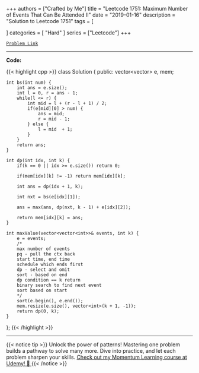 
+++
authors = ["Crafted by Me"]
title = "Leetcode 1751: Maximum Number of Events That Can Be Attended II"
date = "2019-01-16"
description = "Solution to Leetcode 1751"
tags = [
    
]
categories = [
    "Hard"
]
series = ["Leetcode"]
+++



[`Problem Link`](https://leetcode.com/problems/maximum-number-of-events-that-can-be-attended-ii/description/)

---

**Code:**

{{< highlight cpp >}}
class Solution {
public:
    vector<vector<int>> e, mem;
    
    int bs(int num) {
        int ans = e.size();
        int l = 0, r = ans - 1;
        while(l <= r) {
            int mid = l + (r - l + 1) / 2;
            if(e[mid][0] > num) {
                ans = mid;
                r = mid - 1;
            } else {
                l = mid  + 1;
            }
        }
        return ans;
    }
    
    int dp(int idx, int k) {
        if(k == 0 || idx >= e.size()) return 0;
        
        if(mem[idx][k] != -1) return mem[idx][k];
        
        int ans = dp(idx + 1, k);
        
        int nxt = bs(e[idx][1]);
        
        ans = max(ans, dp(nxt, k - 1) + e[idx][2]);
        
        return mem[idx][k] = ans;
    }
    
    int maxValue(vector<vector<int>>& events, int k) {
        e = events;
        /*
        max number of events
        pq - pull the ctx back
        start time, end time
        schedule which ends first
        dp - select and omit
        sort - based on end
        dp condition == k return
        binary search to find next event
        sort based on start
        */
        sort(e.begin(), e.end());
        mem.resize(e.size(), vector<int>(k + 1, -1));
        return dp(0, k);
    }
};
{{< /highlight >}}


---


{{< notice tip >}}
Unlock the power of patterns! Mastering one problem builds a pathway to solve many more. Dive into practice, and let each problem sharpen your skills. [Check out my Momentum Learning course at Udemy! 🚀 ](https://www.udemy.com/course/algorithms-and-data-structures-in-cpp/)
{{< /notice >}}

